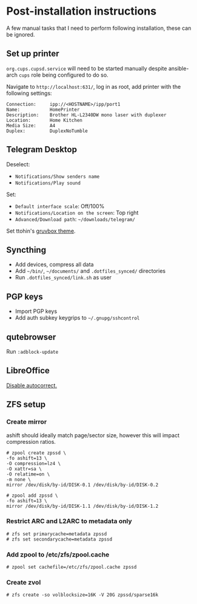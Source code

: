 # Post-installation instructions
A few manual tasks that I need to perform following installation, these can be
ignored.

## Set up printer
`org.cups.cupsd.service` will need to be started manually despite ansible-arch
`cups` role being configured to do so.

Navigate to `http://localhost:631/`, log in as root, add printer with the
following settings:
```
Connection:     ipp://<HOSTNAME>/ipp/port1
Name:           HomePrinter
Description:    Brother HL-L2340DW mono laser with duplexer
Location:       Home Kitchen
Media Size:     A4
Duplex:         DuplexNoTumble
```

## Telegram Desktop
Deselect:
- `Notifications/Show senders name`
- `Notifications/Play sound`

Set:
- `Default interface scale`: Off/100%
- `Notifications/Location on the screen`: Top right
- `Advanced/Download path`: `~/downloads/telegram/`

Set ttohin's [gruvbox
theme](https://github.com/ttohin/tdesktop-gruvbox-dark-medium/).

## Syncthing
- Add devices, compress all data
- Add `~/bin/`, `~/documents/` and `.dotfiles_synced/` directories
- Run `.dotfiles_synced/link.sh` as user

## PGP keys
- Import PGP keys
- Add auth subkey keygrips to `~/.gnupg/sshcontrol`

## qutebrowser
Run `:adblock-update`

## LibreOffice
[Disable
autocorrect.](https://help.libreoffice.org/Writer/Word_Completion_for_Text_Documents)

## ZFS setup
### Create mirror
ashift should ideally match page/sector size, however this will impact
compression ratios.
```
# zpool create zpssd \
-fo ashift=13 \
-O compression=lz4 \
-O xattr=sa \
-O relatime=on \
-m none \
mirror /dev/disk/by-id/DISK-0.1 /dev/disk/by-id/DISK-0.2

# zpool add zpssd \
-fo ashift=13 \
mirror /dev/disk/by-id/DISK-1.1 /dev/disk/by-id/DISK-1.2
```

### Restrict ARC and L2ARC to metadata only
```
# zfs set primarycache=metadata zpssd
# zfs set secondarycache=metadata zpssd
```

### Add zpool to /etc/zfs/zpool.cache
```
# zpool set cachefile=/etc/zfs/zpool.cache zpssd
```

### Create zvol
```
# zfs create -so volblocksize=16K -V 20G zpssd/sparse16k
```
